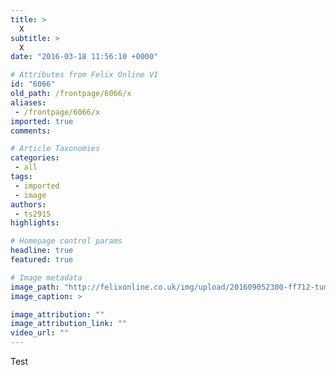 ```yaml
---
title: >
  X
subtitle: >
  X
date: "2016-03-18 11:56:10 +0000"

# Attributes from Felix Online V1
id: "6066"
old_path: /frontpage/6066/x
aliases:
 - /frontpage/6066/x
imported: true
comments:

# Article Taxonomies
categories:
 - all
tags:
 - imported
 - image
authors:
 - ts2915
highlights:

# Homepage control params
headline: true
featured: true

# Image metadata
image_path: "http://felixonline.co.uk/img/upload/201609052300-ff712-tumblr_static_blank_title_white_transparent.png"
image_caption: >

image_attribution: ""
image_attribution_link: ""
video_url: ""
---
```


Test
